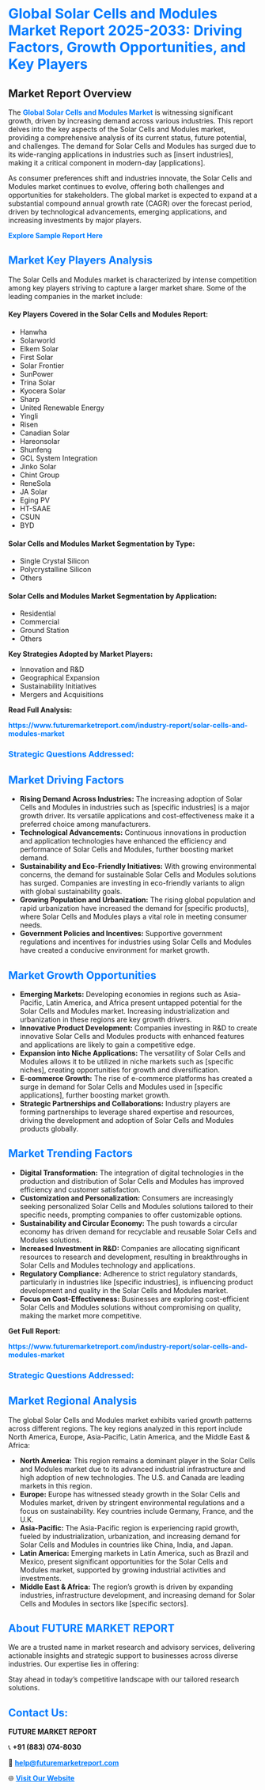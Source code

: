 <h1 style="color: #007BFF;">Global Solar Cells and Modules Market Report 2025-2033: Driving Factors, Growth Opportunities, and Key Players</h1>

<section id="overview">
<h2>Market Report Overview</h2>
<p>The <a href="https://www.futuremarketreport.com/industry-report/solar-cells-and-modules-market" style="color: #007BFF; text-decoration: none;"><strong>Global Solar Cells and Modules Market</strong></a> is witnessing significant growth, driven by increasing demand across various industries. This report delves into the key aspects of the Solar Cells and Modules market, providing a comprehensive analysis of its current status, future potential, and challenges. The demand for Solar Cells and Modules has surged due to its wide-ranging applications in industries such as [insert industries], making it a critical component in modern-day [applications].</p>
<p>As consumer preferences shift and industries innovate, the Solar Cells and Modules market continues to evolve, offering both challenges and opportunities for stakeholders. The global market is expected to expand at a substantial compound annual growth rate (CAGR) over the forecast period, driven by technological advancements, emerging applications, and increasing investments by major players.</p>
</section>

<section id="overview">
<p><a href="https://www.futuremarketreport.com/request-sample/reportId=82099" style="color: #007BFF; text-decoration: none;"><strong>Explore Sample Report Here</strong></a></p>
</section>

<section id="key-players">
<h2 style="color: #007BFF;">Market Key Players Analysis</h2>
<p>The Solar Cells and Modules market is characterized by intense competition among key players striving to capture a larger market share. Some of the leading companies in the market include:</p>
<h4>Key Players Covered in the Solar Cells and Modules Report:</h4>
<ul><li>Hanwha</li><li>Solarworld</li><li>Elkem Solar</li><li>First Solar</li><li>Solar Frontier</li><li>SunPower</li><li>Trina Solar</li><li>Kyocera Solar</li><li>Sharp</li><li>United Renewable Energy</li><li>Yingli</li><li>Risen</li><li>Canadian Solar</li><li>Hareonsolar</li><li>Shunfeng</li><li>GCL System Integration</li><li>Jinko Solar</li><li>Chint Group</li><li>ReneSola</li><li>JA Solar</li><li>Eging PV</li><li>HT-SAAE</li><li>CSUN</li><li>BYD</li></ul>
<h4>Solar Cells and Modules Market Segmentation by Type:</h4>
<ul><li>Single Crystal Silicon</li><li>Polycrystalline Silicon</li><li>Others</li></ul>

<h4>Solar Cells and Modules Market Segmentation by Application:</h4>
<ul><li>Residential</li><li>Commercial</li><li>Ground Station</li><li>Others</li></ul>
<p><strong>Key Strategies Adopted by Market Players:</strong></p>
<ul>
<li>Innovation and R&D</li>
<li>Geographical Expansion</li>
<li>Sustainability Initiatives</li>
<li>Mergers and Acquisitions</li>
</ul>
</section>

<section>
<p><strong>Read Full Analysis: </strong></p><a href="https://www.futuremarketreport.com/industry-report/solar-cells-and-modules-market" style="color: #007BFF; text-decoration: none;"><strong>https://www.futuremarketreport.com/industry-report/solar-cells-and-modules-market</strong></a>
<h3 style="color: #007BFF;">Strategic Questions Addressed:</h3>
</section>

<section id="driving-factors">
<h2 style="color: #007BFF;">Market Driving Factors</h2>
<ul>
<li><strong>Rising Demand Across Industries:</strong> The increasing adoption of Solar Cells and Modules in industries such as [specific industries] is a major growth driver. Its versatile applications and cost-effectiveness make it a preferred choice among manufacturers.</li>
<li><strong>Technological Advancements:</strong> Continuous innovations in production and application technologies have enhanced the efficiency and performance of Solar Cells and Modules, further boosting market demand.</li>
<li><strong>Sustainability and Eco-Friendly Initiatives:</strong> With growing environmental concerns, the demand for sustainable Solar Cells and Modules solutions has surged. Companies are investing in eco-friendly variants to align with global sustainability goals.</li>
<li><strong>Growing Population and Urbanization:</strong> The rising global population and rapid urbanization have increased the demand for [specific products], where Solar Cells and Modules plays a vital role in meeting consumer needs.</li>
<li><strong>Government Policies and Incentives:</strong> Supportive government regulations and incentives for industries using Solar Cells and Modules have created a conducive environment for market growth.</li>
</ul>
</section>

<section id="growth-opportunities">
<h2 style="color: #007BFF;">Market Growth Opportunities</h2>
<ul>
<li><strong>Emerging Markets:</strong> Developing economies in regions such as Asia-Pacific, Latin America, and Africa present untapped potential for the Solar Cells and Modules market. Increasing industrialization and urbanization in these regions are key growth drivers.</li>
<li><strong>Innovative Product Development:</strong> Companies investing in R&D to create innovative Solar Cells and Modules products with enhanced features and applications are likely to gain a competitive edge.</li>
<li><strong>Expansion into Niche Applications:</strong> The versatility of Solar Cells and Modules allows it to be utilized in niche markets such as [specific niches], creating opportunities for growth and diversification.</li>
<li><strong>E-commerce Growth:</strong> The rise of e-commerce platforms has created a surge in demand for Solar Cells and Modules used in [specific applications], further boosting market growth.</li>
<li><strong>Strategic Partnerships and Collaborations:</strong> Industry players are forming partnerships to leverage shared expertise and resources, driving the development and adoption of Solar Cells and Modules products globally.</li>
</ul>
</section>

<section id="trending-factors">
<h2 style="color: #007BFF;">Market Trending Factors</h2>
<ul>
<li><strong>Digital Transformation:</strong> The integration of digital technologies in the production and distribution of Solar Cells and Modules has improved efficiency and customer satisfaction.</li>
<li><strong>Customization and Personalization:</strong> Consumers are increasingly seeking personalized Solar Cells and Modules solutions tailored to their specific needs, prompting companies to offer customizable options.</li>
<li><strong>Sustainability and Circular Economy:</strong> The push towards a circular economy has driven demand for recyclable and reusable Solar Cells and Modules solutions.</li>
<li><strong>Increased Investment in R&D:</strong> Companies are allocating significant resources to research and development, resulting in breakthroughs in Solar Cells and Modules technology and applications.</li>
<li><strong>Regulatory Compliance:</strong> Adherence to strict regulatory standards, particularly in industries like [specific industries], is influencing product development and quality in the Solar Cells and Modules market.</li>
<li><strong>Focus on Cost-Effectiveness:</strong> Businesses are exploring cost-efficient Solar Cells and Modules solutions without compromising on quality, making the market more competitive.</li>
</ul>
</section>

<section>
<p><strong>Get Full Report: </strong></p><a href="https://www.futuremarketreport.com/industry-report/solar-cells-and-modules-market" style="color: #007BFF; text-decoration: none;"><strong>https://www.futuremarketreport.com/industry-report/solar-cells-and-modules-market</strong></a>
<h3 style="color: #007BFF;">Strategic Questions Addressed:</h3>
</section>


<section id="regional-analysis">
<h2 style="color: #007BFF;">Market Regional Analysis</h2>
<p>The global Solar Cells and Modules market exhibits varied growth patterns across different regions. The key regions analyzed in this report include North America, Europe, Asia-Pacific, Latin America, and the Middle East & Africa:</p>
<ul>
<li><strong>North America:</strong> This region remains a dominant player in the Solar Cells and Modules market due to its advanced industrial infrastructure and high adoption of new technologies. The U.S. and Canada are leading markets in this region.</li>
<li><strong>Europe:</strong> Europe has witnessed steady growth in the Solar Cells and Modules market, driven by stringent environmental regulations and a focus on sustainability. Key countries include Germany, France, and the U.K.</li>
<li><strong>Asia-Pacific:</strong> The Asia-Pacific region is experiencing rapid growth, fueled by industrialization, urbanization, and increasing demand for Solar Cells and Modules in countries like China, India, and Japan.</li>
<li><strong>Latin America:</strong> Emerging markets in Latin America, such as Brazil and Mexico, present significant opportunities for the Solar Cells and Modules market, supported by growing industrial activities and investments.</li>
<li><strong>Middle East & Africa:</strong> The region’s growth is driven by expanding industries, infrastructure development, and increasing demand for Solar Cells and Modules in sectors like [specific sectors].</li>
</ul>
</section>

<footer>
<h2 style="color: #007BFF;">About FUTURE MARKET REPORT</h2>
<p>We are a trusted name in market research and advisory services, delivering actionable insights and strategic support to businesses across diverse industries. Our expertise lies in offering:</p>

<p>Stay ahead in today’s competitive landscape with our tailored research solutions.</p>

<h2 style="color: #007BFF;">Contact Us:</h2>
<p><strong>FUTURE MARKET REPORT</strong></p>
<p>📞 <strong>+91 (883) 074-8030</strong></p>
<p>📧 <strong><a href="mailto:help@futuremarketreport.com" style="color: #007BFF;">help@futuremarketreport.com</a></strong></p>
<p>🌐 <strong><a href="https://www.futuremarketreport.com/" style="color: #007BFF;">Visit Our Website</a></strong></p>
</footer>